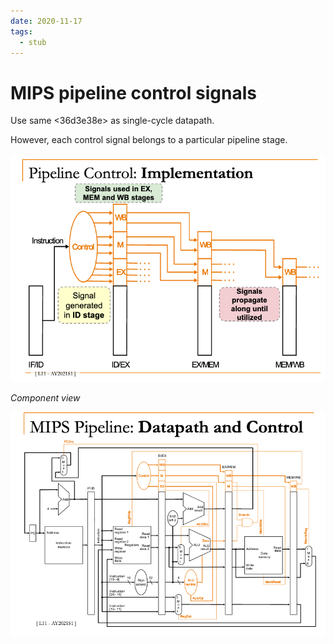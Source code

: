 ```yaml
---
date: 2020-11-17
tags: 
  - stub
---
```


# MIPS pipeline control signals

Use same <36d3e38e> as single-cycle datapath.

However, each control signal belongs to a particular pipeline stage.

![](./static/mips-pipeline-ctrl-impl.png)

*Component view*

![](./static/mips-datapath-ctrl.png)

